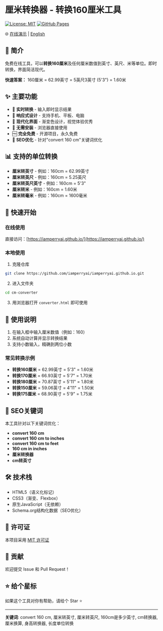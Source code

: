 # 厘米转换器 - 转换160厘米工具

[![License: MIT](https://img.shields.io/badge/License-MIT-yellow.svg)](https://opensource.org/licenses/MIT)
[![GitHub Pages](https://img.shields.io/badge/demo-online-brightgreen)](https://iamperryai.github.io/)

🌐 [在线演示](https://iamperryai.github.io/) | [English](./README.md)

## 📏 简介

免费在线工具，可以**转换160厘米**及任何厘米数值到英寸、英尺、米等单位。即时转换，界面简洁现代。

**快速答案：** 160厘米 = 62.99英寸 = 5英尺3英寸 (5'3") = 1.60米

## ✨ 主要功能

- 🔄 **实时转换** - 输入即时显示结果
- 📱 **响应式设计** - 支持手机、平板、电脑
- 🎨 **现代化界面** - 渐变色设计，视觉体验优秀
- 🚀 **无需安装** - 浏览器直接使用
- 🆓 **完全免费** - 开源项目，永久免费
- 🎯 **SEO优化** - 针对"convert 160 cm"关键词优化

## 📊 支持的单位转换

- **厘米转英寸** - 例如：160cm = 62.99英寸
- **厘米转英尺** - 例如：160cm = 5.25英尺
- **厘米转英尺英寸** - 例如：160cm = 5'3"
- **厘米转米** - 例如：160cm = 1.60米
- **厘米转毫米** - 例如：160cm = 1600毫米

## 🚀 快速开始

### 在线使用

直接访问：[https://iamperryai.github.io/](https://iamperryai.github.io/)

### 本地使用

1. 克隆仓库
```bash
git clone https://github.com/iamperryai/iamperryai.github.io.git
```

2. 进入文件夹
```bash
cd cm-converter
```

3. 用浏览器打开 `converter.html` 即可使用

## 📖 使用说明

1. 在输入框中输入厘米数值（例如：160）
2. 系统自动计算并显示转换结果
3. 支持小数输入，精确到两位小数

### 常见转换示例

- **转换160厘米** = 62.99英寸 = 5'3" = 1.60米
- **转换170厘米** = 66.93英寸 = 5'7" = 1.70米
- **转换180厘米** = 70.87英寸 = 5'11" = 1.80米
- **转换150厘米** = 59.06英寸 = 4'11" = 1.50米
- **转换175厘米** = 68.90英寸 = 5'9" = 1.75米

## 🎯 SEO关键词

本工具针对以下关键词优化：
- **convert 160 cm**
- **convert 160 cm to inches**
- **convert 160 cm to feet**
- **160 cm in inches**
- **厘米转换器**
- **cm转英寸**

## 🛠️ 技术栈

- HTML5（语义化标记）
- CSS3（渐变、Flexbox）
- 原生JavaScript（无依赖）
- Schema.org结构化数据（SEO优化）

## 📄 许可证

本项目采用 [MIT 许可证](LICENSE)

## 🤝 贡献

欢迎提交 Issue 和 Pull Request！

## ⭐ 给个星标

如果这个工具对你有帮助，请给个 Star ⭐

---

**关键词**: convert 160 cm, 厘米转英寸, 厘米转英尺, 160cm是多少英寸, cm转换器, 厘米换算, 身高转换器, 长度单位转换
